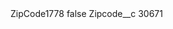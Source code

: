<?xml version="1.0" encoding="UTF-8"?>
<CustomMetadata xmlns="http://soap.sforce.com/2006/04/metadata" xmlns:xsi="http://www.w3.org/2001/XMLSchema-instance" xmlns:xsd="http://www.w3.org/2001/XMLSchema">
    <label>ZipCode1778</label>
    <protected>false</protected>
    <values>
        <field>Zipcode__c</field>
        <value xsi:type="xsd:string">30671</value>
    </values>
</CustomMetadata>
